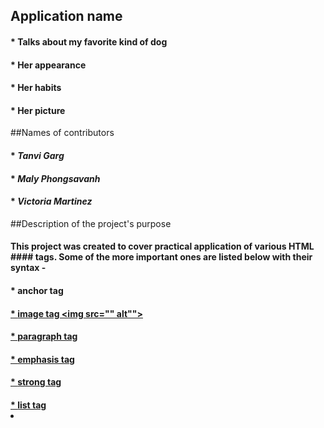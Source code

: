 ## Application name
#### * Talks about my favorite kind of dog
#### * Her appearance
#### * Her habits
#### * Her picture

##Names of contributors
#### * _Tanvi Garg_
#### * _Maly Phongsavanh_
#### * _Victoria Martinez_


##Description of the project's purpose
#### This project was created to cover practical application of various HTML #### tags. Some of the more important ones are listed below with their syntax -
#### * **anchor tag <a href="">**
#### * **image tag <img src="" alt"">**
#### * **paragraph tag <p></p>**
#### * **emphasis tag <em></em>**
#### * **strong tag <strong></strong>**
#### * **list tag <li></li>**
<!-- ##Complete setup/installation instructions
##License information with a copyright and date
##Additional sections to consider:

##Technologies used
##Known bugs
##Contact information
##Support or contribution instructions -->
